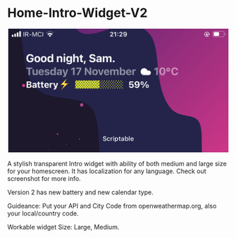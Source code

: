 # Home-Intro-Widget-V2

<p align="center" >
    <img width="500" alt="Home-Intro-Widget-V2" src ="./399E0FA7-D8C3-4821-9BCE-1C0C99468E6E.jpeg">
</p>

A stylish transparent Intro widget with ability of both medium and large size for your homescreen. It has localization for any language.
Check out screenshot for more info.

Version 2 has new battery and new calendar type.

Guideance: Put your API and City Code from openweathermap.org, also your local/country code.

Workable widget Size: Large, Medium.

